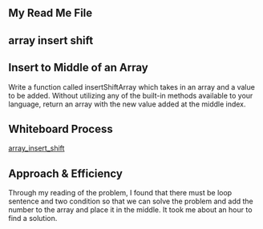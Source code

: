 ## My Read Me File
## array insert shift
## Insert to Middle of an Array

<!--Description of the challenge -->

Write a function called insertShiftArray which takes in an array and a value to be added. Without utilizing any of the built-in methods available to your language, return an array with the new value added at the middle index.


## Whiteboard Process
<!-- Embedded whiteboard image -->
[array_insert_shift](./arrayinsertshift.jpg)

## Approach & Efficiency
<!-- What approach did you take? Discuss Why. What is the Big O space/time for this approach? -->
Through my reading of the problem, I found that there must be loop sentence and two condition so that we can solve the problem and add the number to the array and place it in the middle.
It took me about an hour to find a solution.